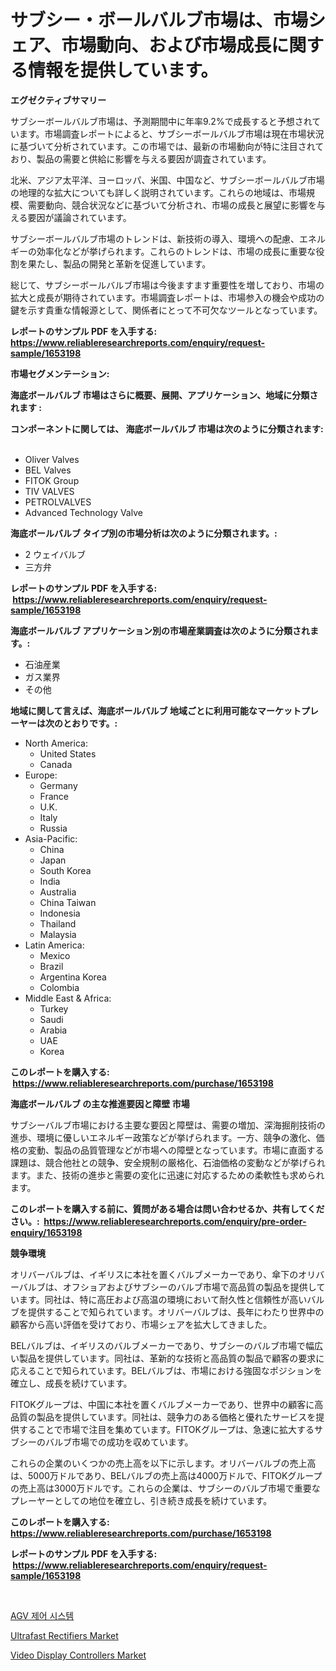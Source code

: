 <p><h1>サブシー・ボールバルブ市場は、市場シェア、市場動向、および市場成長に関する情報を提供しています。</h1></p><p><strong>エグゼクティブサマリー</strong></p>
<p><p>サブシーボールバルブ市場は、予測期間中に年率9.2%で成長すると予想されています。市場調査レポートによると、サブシーボールバルブ市場は現在市場状況に基づいて分析されています。この市場では、最新の市場動向が特に注目されており、製品の需要と供給に影響を与える要因が調査されています。</p><p>北米、アジア太平洋、ヨーロッパ、米国、中国など、サブシーボールバルブ市場の地理的な拡大についても詳しく説明されています。これらの地域は、市場規模、需要動向、競合状況などに基づいて分析され、市場の成長と展望に影響を与える要因が議論されています。</p><p>サブシーボールバルブ市場のトレンドは、新技術の導入、環境への配慮、エネルギーの効率化などが挙げられます。これらのトレンドは、市場の成長に重要な役割を果たし、製品の開発と革新を促進しています。</p><p>総じて、サブシーボールバルブ市場は今後ますます重要性を増しており、市場の拡大と成長が期待されています。市場調査レポートは、市場参入の機会や成功の鍵を示す貴重な情報源として、関係者にとって不可欠なツールとなっています。</p></p>
<p><strong>レポートのサンプル PDF を入手する: <a href="https://www.reliableresearchreports.com/enquiry/request-sample/1653198">https://www.reliableresearchreports.com/enquiry/request-sample/1653198</a></strong></p>
<p><strong>市場セグメンテーション:</strong></p>
<p><strong> 海底ボールバルブ 市場はさらに概要、展開、アプリケーション、地域に分類されます :</strong></p>
<p><strong>コンポーネントに関しては、 海底ボールバルブ 市場は次のように分類されます: &nbsp;</strong></p>
<p><ul><li>Oliver Valves</li><li>BEL Valves</li><li>FITOK Group</li><li>TIV VALVES</li><li>PETROLVALVES</li><li>Advanced Technology Valve</li></ul></p>
<p><strong> 海底ボールバルブ タイプ別の市場分析は次のように分類されます。:</strong></p>
<p><ul><li>2 ウェイバルブ</li><li>三方弁</li></ul></p>
<p><strong>レポートのサンプル PDF を入手する: &nbsp;<a href="https://www.reliableresearchreports.com/enquiry/request-sample/1653198">https://www.reliableresearchreports.com/enquiry/request-sample/1653198</a></strong></p>
<p><strong> 海底ボールバルブ アプリケーション別の市場産業調査は次のように分類されます。:</strong></p>
<p><ul><li>石油産業</li><li>ガス業界</li><li>その他</li></ul></p>
<p><strong>地域に関して言えば、海底ボールバルブ 地域ごとに利用可能なマーケットプレーヤーは次のとおりです。:</strong></p>
<p><ul>
    <li>
        North America:
        <ul>
            <li>United States</li>
            <li>Canada</li>
        </ul>
    </li>
    <li>
        Europe:
        <ul>
            <li>Germany</li>
            <li>France</li>
            <li>U.K.</li>
            <li>Italy</li>
            <li>Russia</li>
        </ul>
    </li>
    <li>
        Asia-Pacific:
        <ul>
            <li>China</li>
            <li>Japan</li>
            <li>South Korea</li>
            <li>India</li>
            <li>Australia</li>
            <li>China Taiwan</li>
            <li>Indonesia</li>
            <li>Thailand</li>
            <li>Malaysia</li>
        </ul>
    </li>
    <li>
        Latin America:
        <ul>
            <li>Mexico</li>
            <li>Brazil</li>
            <li>Argentina Korea</li>
            <li>Colombia</li>
        </ul>
    </li>
    <li>
        Middle East & Africa:
        <ul>
            <li>Turkey</li>
            <li>Saudi</li>
            <li>Arabia</li>
            <li>UAE</li>
            <li>Korea</li>
        </ul>
    </li>
    </ul></p>
<p><strong>このレポートを購入する: &nbsp;<a href="https://www.reliableresearchreports.com/purchase/1653198">https://www.reliableresearchreports.com/purchase/1653198</a></strong></p>
<p><strong>海底ボールバルブ の主な推進要因と障壁 市場</strong></p>
<p><p>サブシーバルブ市場における主要な要因と障壁は、需要の増加、深海掘削技術の進歩、環境に優しいエネルギー政策などが挙げられます。一方、競争の激化、価格の変動、製品の品質管理などが市場への障壁となっています。市場に直面する課題は、競合他社との競争、安全規制の厳格化、石油価格の変動などが挙げられます。また、技術の進歩と需要の変化に迅速に対応するための柔軟性も求められます。</p></p>
<p><strong>このレポートを購入する前に、質問がある場合は問い合わせるか、共有してください。:&nbsp; <a href="https://www.reliableresearchreports.com/enquiry/pre-order-enquiry/1653198">https://www.reliableresearchreports.com/enquiry/pre-order-enquiry/1653198</a></strong></p>
<p><strong>競争環境</strong></p>
<p><p>オリバーバルブは、イギリスに本社を置くバルブメーカーであり、傘下のオリバーバルブは、オフショアおよびサブシーのバルブ市場で高品質の製品を提供しています。同社は、特に高圧および高温の環境において耐久性と信頼性が高いバルブを提供することで知られています。オリバーバルブは、長年にわたり世界中の顧客から高い評価を受けており、市場シェアを拡大してきました。</p><p>BELバルブは、イギリスのバルブメーカーであり、サブシーのバルブ市場で幅広い製品を提供しています。同社は、革新的な技術と高品質の製品で顧客の要求に応えることで知られています。BELバルブは、市場における強固なポジションを確立し、成長を続けています。</p><p>FITOKグループは、中国に本社を置くバルブメーカーであり、世界中の顧客に高品質の製品を提供しています。同社は、競争力のある価格と優れたサービスを提供することで市場で注目を集めています。FITOKグループは、急速に拡大するサブシーのバルブ市場での成功を収めています。</p><p>これらの企業のいくつかの売上高を以下に示します。オリバーバルブの売上高は、5000万ドルであり、BELバルブの売上高は4000万ドルで、FITOKグループの売上高は3000万ドルです。これらの企業は、サブシーのバルブ市場で重要なプレーヤーとしての地位を確立し、引き続き成長を続けています。</p></p>
<p><strong>このレポートを購入する: &nbsp; <a href="https://www.reliableresearchreports.com/purchase/1653198">https://www.reliableresearchreports.com/purchase/1653198</a></strong></p>
<p><strong>レポートのサンプル PDF を入手する: &nbsp;<a href="https://www.reliableresearchreports.com/enquiry/request-sample/1653198">https://www.reliableresearchreports.com/enquiry/request-sample/1653198</a></strong><strong></strong></p>
<p>&nbsp;</p>
<p><p><a href="https://medium.com/@marcpascual04/agv-%EC%A0%9C%EC%96%B4-%EC%8B%9C%EC%8A%A4%ED%85%9C-%EC%8B%9C%EC%9E%A5-%EC%A0%90%EC%9C%A0%EC%9C%A8-%EB%B3%80%ED%99%94-%EB%B0%8F-%EC%8B%9C%EC%9E%A5-%EC%84%B1%EC%9E%A5-%EB%8F%99%ED%96%A5-2024%EB%85%84-2031%EB%85%84-c4641e324063">AGV 제어 시스템</a></p><p><a href="https://github.com/FassouRP/Market-Research-Report-List-3/blob/main/ultrafast-rectifiers-market.md">Ultrafast Rectifiers Market</a></p><p><a href="https://github.com/rahu1506/Market-Research-Report-List-3/blob/main/video-display-controllers-market.md">Video Display Controllers Market</a></p></p>